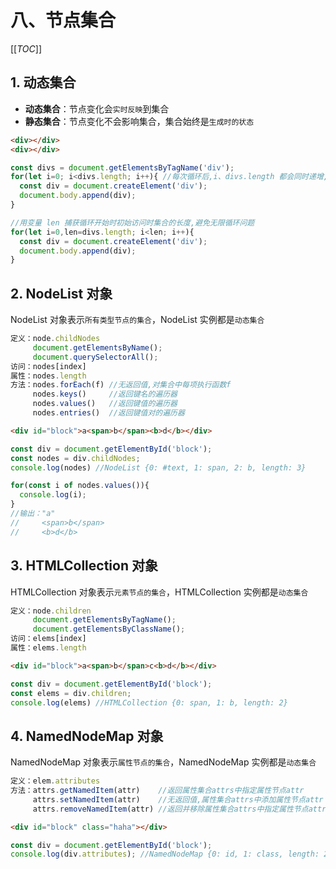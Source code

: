 # 八、节点集合

[[_TOC_]]

## 1. 动态集合

* **动态集合**：节点变化会`实时反映`到集合
* **静态集合**：节点变化不会影响集合，集合始终是`生成时的状态`

```html
<div></div>
<div></div>
```

```javascript
const divs = document.getElementsByTagName('div');
for(let i=0; i<divs.length; i++){ //每次循环后,i、divs.length 都会同时递增,故而永远不会相等
  const div = document.createElement('div');
  document.body.append(div);
}

//用变量 len 捕获循环开始时初始访问时集合的长度,避免无限循环问题
for(let i=0,len=divs.length; i<len; i++){
  const div = document.createElement('div');
  document.body.append(div);
}
```

## 2. NodeList 对象

NodeList 对象表示`所有类型节点的集合`，NodeList 实例都是`动态集合`

```javascript
定义：node.childNodes
     document.getElementsByName();
     document.querySelectorAll();
访问：nodes[index]
属性：nodes.length
方法：nodes.forEach(f) //无返回值,对集合中每项执行函数f
     nodes.keys()     //返回键名的遍历器
     nodes.values()   //返回键值的遍历器
     nodes.entries()  //返回键值对的遍历器
```

```html
<div id="block">a<span>b</span><b>d</b></div>
```

```javascript
const div = document.getElementById('block');
const nodes = div.childNodes; 
console.log(nodes) //NodeList {0: #text, 1: span, 2: b, length: 3}

for(const i of nodes.values()){
  console.log(i); 
}
//输出："a"
//     <span>b</span>
//     <b>d</b>
```

## 3. HTMLCollection 对象

HTMLCollection 对象表示`元素节点的集合`，HTMLCollection 实例都是`动态集合`

```javascript
定义：node.children
     document.getElementsByTagName();
     document.getElementsByClassName();
访问：elems[index] 
属性：elems.length
```

```html
<div id="block">a<span>b</span>c<b>d</b></div>
```

```javascript
const div = document.getElementById('block');
const elems = div.children; 
console.log(elems) //HTMLCollection {0: span, 1: b, length: 2}
```

## 4. NamedNodeMap 对象

NamedNodeMap 对象表示`属性节点的集合`，NamedNodeMap 实例都是`动态集合`

```javascript
定义：elem.attributes
方法：attrs.getNamedItem(attr)    //返回属性集合attrs中指定属性节点attr
     attrs.setNamedItem(attr)    //无返回值,属性集合attrs中添加属性节点attr
     attrs.removeNamedItem(attr) //返回并移除属性集合attrs中指定属性节点attr
```

```html
<div id="block" class="haha"></div>
```

```javascript
const div = document.getElementById('block');
console.log(div.attributes); //NamedNodeMap {0: id, 1: class, length: 2}
```
